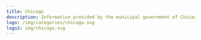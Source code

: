 ```yaml
---
title: Chicago
description: Information provided by the municipal government of Chicago, IL.
logo: /img/categories/chicago.svg
logo2: img/chicago.svg
---
```

